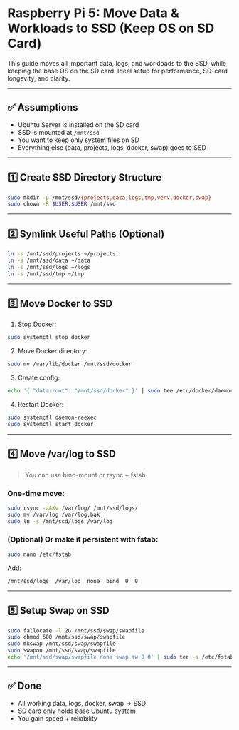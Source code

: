# Raspberry Pi 5: Move Data & Workloads to SSD (Keep OS on SD Card)

This guide moves all important data, logs, and workloads to the SSD, while keeping the base OS on the SD card. Ideal setup for performance, SD-card longevity, and clarity.

---

## ✅ Assumptions

- Ubuntu Server is installed on the SD card
- SSD is mounted at `/mnt/ssd`
- You want to keep only system files on SD
- Everything else (data, projects, logs, docker, swap) goes to SSD

---

## 1️⃣ Create SSD Directory Structure

```bash
sudo mkdir -p /mnt/ssd/{projects,data,logs,tmp,venv,docker,swap}
sudo chown -R $USER:$USER /mnt/ssd
```

---

## 2️⃣ Symlink Useful Paths (Optional)

```bash
ln -s /mnt/ssd/projects ~/projects
ln -s /mnt/ssd/data ~/data
ln -s /mnt/ssd/logs ~/logs
ln -s /mnt/ssd/tmp ~/tmp
```

---

## 3️⃣ Move Docker to SSD

1. Stop Docker:

```bash
sudo systemctl stop docker
```

2. Move Docker directory:

```bash
sudo mv /var/lib/docker /mnt/ssd/docker
```

3. Create config:

```bash
echo '{ "data-root": "/mnt/ssd/docker" }' | sudo tee /etc/docker/daemon.json
```

4. Restart Docker:

```bash
sudo systemctl daemon-reexec
sudo systemctl start docker
```

---

## 4️⃣ Move /var/log to SSD

> You can use bind-mount or rsync + fstab.

### One-time move:

```bash
sudo rsync -aAXv /var/log/ /mnt/ssd/logs/
sudo mv /var/log /var/log.bak
sudo ln -s /mnt/ssd/logs /var/log
```

### (Optional) Or make it persistent with fstab:

```bash
sudo nano /etc/fstab
```

Add:

```
/mnt/ssd/logs  /var/log  none  bind  0  0
```

---

## 5️⃣ Setup Swap on SSD

```bash
sudo fallocate -l 2G /mnt/ssd/swap/swapfile
sudo chmod 600 /mnt/ssd/swap/swapfile
sudo mkswap /mnt/ssd/swap/swapfile
sudo swapon /mnt/ssd/swap/swapfile
echo '/mnt/ssd/swap/swapfile none swap sw 0 0' | sudo tee -a /etc/fstab
```

---

## ✅ Done

- All working data, logs, docker, swap → SSD  
- SD card only holds base Ubuntu system  
- You gain speed + reliability

